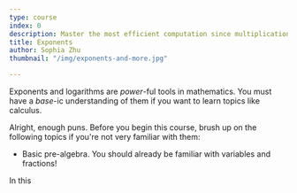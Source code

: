 ```yaml
---
type: course
index: 0
description: Master the most efficient computation since multiplication!
title: Exponents
author: Sophia Zhu
thumbnail: "/img/exponents-and-more.jpg"

---
```

Exponents and logarithms are *power*-ful tools in mathematics. You must have a *base*-ic understanding of them if you want to learn topics like calculus.

Alright, enough puns. Before you begin this course, brush up on the following topics if you're not very familiar with them:

- Basic pre-algebra. You should already be familiar with variables and fractions! 

In this 
<!--stackedit_data:
eyJoaXN0b3J5IjpbMzY0NzM4NDg5LDIwNTg3MzY0MjAsLTQyNT
c5MTc4NiwtMjAwMTY2MzgzOCwxMDg1MDI5NTc1XX0=
-->
